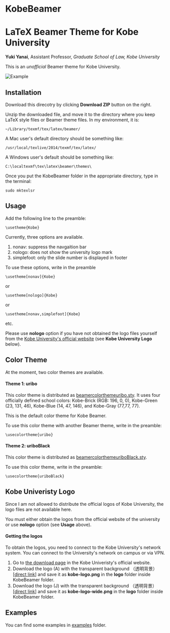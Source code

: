 # KobeBeamer


# LaTeX Beamer Theme for Kobe University

**Yuki Yanai**, Assistant Professor, *Graduate School of Law, Kobe University*

This is an *unofficial* Beamer theme for Kobe University.

![Example](examples/example-BeamerKobe.jpg)

## Installation

Download this direcotry by clicking **Download ZIP** button on the right.

Unzip the downloaded file, and move it to the directory where you keep LaTeX style files or Beamer theme files. In my environment, it is:

```
~/Library/texmf/tex/latex/beamer/
```

A Mac user's default directory should be something like:

```
/usr/local/texlive/2014/texmf/tex/latex/
```

A Windows user's default should be something like:

```
C:\localtexmf\tex\latex\beamer\themes\
```

Once you put the KobeBeamer folder in the appropriate directory, type in the terminal:

```
sudo mktexlsr
```

## Usage

Add the following line to the preamble:

```
\usetheme{Kobe}
```

Currently, three options are available.

1. nonav: suppress the navgaition bar
2. nologo: does not show the university logo mark
3. simplefoot: only the slide number is displayed in footer

To use these options, write in the preamble

```
\usetheme[nonav]{Kobe}
```

or

```
\usetheme[nologo]{Kobe}
```

or

```
\usetheme[nonav,simplefoot]{Kobe}
```
etc.

Please use **nologo** option if you have not obtained the logo files yourself from the [Kobe University's official website](http://www.kobe-u.ac.jp) (see **Kobe University Logo** below).


## Color Theme

At the moment, two color themes are available.

#### Theme 1: uribo

This color theme is distributed as [beamercolorthemeuribo.sty](beamercolorthemeuribo.sty).
It uses four officially defined school colors: Kobe-Brick (RGB: 196, 0, 0), Kobe-Green (23, 131, 46), Kobe-Blue (14, 47, 146), and Kobe-Gray (77,77, 77).

This is the default color theme for Kobe Beamer.

To use this color theme with another Beamer theme, write in the preamble:

```
\usecolortheme{uribo}  
```

#### Theme 2: uriboBlack

This color theme is distributed as [beamercolorthemeuriboBlack.sty](beamercolorthemeuriboBlack.sty).

To use this color theme, write in the preamble:

```
\usecolortheme{uriboBlack}  
```


## Kobe Univeristy Logo

Since I am not allowed to distribute the official logos of Kobe University, the logo files are not available here.

You must either obtain the logos from the official website of the university or use **nologo** option (see **Usage** above).


#### Getting the logos

To obtain the logos, you need to connect to the Kobe University's network system. You can connect to the University's network on campus or via VPN.

1. Go to [the download page](http://www.kobe-u.ac.jp/info/outline/resources/logo2.html) in the Kobe Univeristy's official website.
2. Download the logo (A) with the transparent background （透明背景）[[direct link](http://www.ofc.kobe-u.ac.jp/kouhoushitsu/logo_app/3_Logo_png/A_C.png)] and save it as **kobe-logo.png** in the **logo** folder inside KobeBeamer folder.
3. Download the logo (J) with the transparent background （透明背景）[[direct link](http://www.ofc.kobe-u.ac.jp/kouhoushitsu/logo_app/3_Logo_png/J_C.png)] and save it as **kobe-logo-wide.png** in the **logo** folder inside KobeBeamer folder.


## Examples

You can find some examples in [examples](examples) folder.
